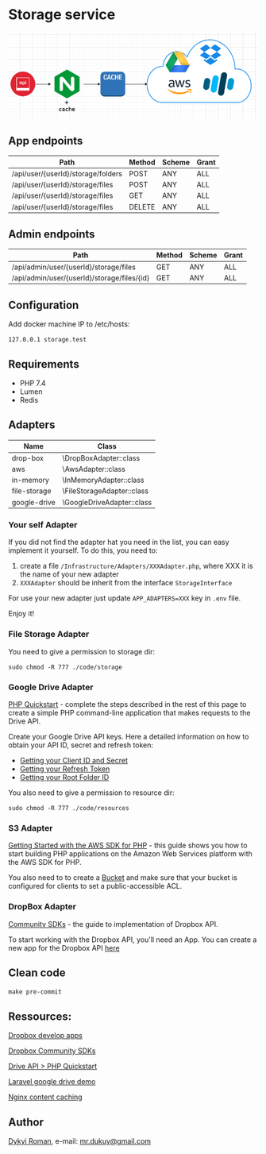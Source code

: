 Storage service
=======

![image](docs/architecture.png)

## App endpoints

| Path                                  | Method  | Scheme | Grant |
| ------------------------------------- | ------- | ------ | ----- |
| /api/user/{userId}/storage/folders    | POST    | ANY    | ALL   |
| /api/user/{userId}/storage/files      | POST    | ANY    | ALL   |
| /api/user/{userId}/storage/files      | GET     | ANY    | ALL   |
| /api/user/{userId}/storage/files      | DELETE  | ANY    | ALL   |

## Admin endpoints

| Path                                        | Method  | Scheme | Grant |
| ------------------------------------------- | ------- | ------ | ----- |
| /api/admin/user/{userId}/storage/files      | GET     | ANY    | ALL   |
| /api/admin/user/{userId}/storage/files/{id} | GET     | ANY    | ALL   |


## Configuration

Add docker machine IP to /etc/hosts:  

```
127.0.0.1 storage.test
```

## Requirements

* PHP 7.4
* Lumen
* Redis

## Adapters

| Name         | Class                      |
| -----------  | -------------------------  |
| drop-box     | \DropBoxAdapter::class     |
| aws          | \AwsAdapter::class         |
| in-memory    | \InMemoryAdapter::class    |
| file-storage | \FileStorageAdapter::class |
| google-drive | \GoogleDriveAdapter::class |

### Your self Adapter

If you did not find the adapter hat you need in the list, you can easy implement it yourself.
To do this, you need to:

1) create a file `/Infrastructure/Adapters/XXXAdapter.php`, where XXX it is the name of your new adapter
2) `XXXAdapter` should be inherit from the interface `StorageInterface`

For use your new adapter just update `APP_ADAPTERS=XXX` key in `.env` file.

Enjoy it!

### File Storage Adapter

You need to give a permission to storage dir:

```
sudo chmod -R 777 ./code/storage
```

### Google Drive Adapter

[PHP Quickstart](https://developers.google.com/drive/api/v3/quickstart/php) - complete the steps described in the rest of this page to create a simple PHP command-line application that makes requests to the Drive API.

Create your Google Drive API keys. Here a detailed information on how to obtain your API ID, secret and refresh token:

-   [Getting your Client ID and Secret](README/1-getting-your-dlient-id-and-secret.md)
-   [Getting your Refresh Token](README/2-getting-your-refresh-token.md)
-   [Getting your Root Folder ID](README/3-getting-your-root-folder-id.md)

You also need to give a permission to resource dir:

```
sudo chmod -R 777 ./code/resources
```

### S3 Adapter

[Getting Started with the AWS SDK for PHP](https://aws.amazon.com/ru/articles/getting-started-with-the-aws-sdk-for-php/?tag=articles%23keywords%23amazon-s3) - this guide shows you how to start building PHP applications on the Amazon Web Services platform with the AWS SDK for PHP.

You also need to to create a [Bucket](https://docs.aws.amazon.com/AmazonS3/latest/dev/UsingBucket.html) 
and make sure that your bucket is configured for clients to set a public-accessible ACL.

### DropBox Adapter

[Community SDKs](https://www.dropbox.com/developers/documentation/communitysdks) - the guide to implementation of Dropbox API.

To start working with the Dropbox API, you'll need an App. You can create a new app for the Dropbox API [here](https://www.dropbox.com/developers/apps)
 
## Clean code

```
make pre-commit
```
 
## Ressources:

[Dropbox develop apps](https://www.dropbox.com/developers)

[Dropbox Community SDKs](https://www.dropbox.com/developers/documentation/communitysdks)

[Drive API > PHP Quickstart](https://developers.google.com/drive/api/v3/quickstart/php)

[Laravel google drive demo](https://github.com/ivanvermeyen/laravel-google-drive-demo)

[Nginx content caching](https://docs.nginx.com/nginx/admin-guide/content-cache/content-caching/)
    
## Author
[Dykyi Roman](https://www.linkedin.com/in/roman-dykyi-43428543/), e-mail: [mr.dukuy@gmail.com](mailto:mr.dukuy@gmail.com)


